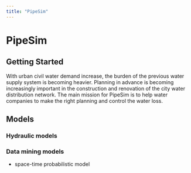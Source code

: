 ```yaml
---
title: "PipeSim"
---
```

<link href="style.css" rel="stylesheet"></link>

# PipeSim

## Getting Started
With urban civil water demand increase, the burden of the previous water supply system is becoming heavier. Planning in advance is becoming increasingly important in the construction and renovation of the city water distribution network.
The main mission for PipeSim is to help water companies to make the right planning and control the water loss. 

## Models
### Hydraulic models
### Data mining models
- space-time probabilistic model

